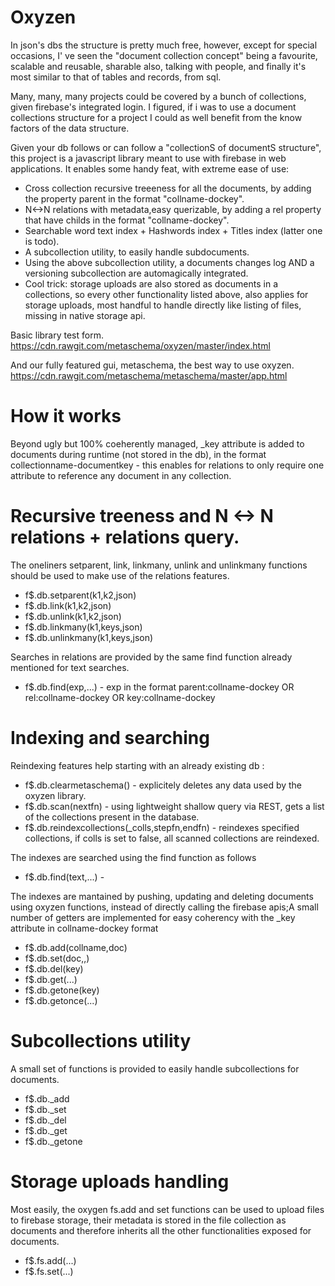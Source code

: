 # Oxyzen

In json's dbs the structure is pretty much free, however,  except for special occasions, I' ve seen the "document collection concept" being a favourite, scalable and reusable, sharable also, talking with people, and finally it's most similar to that of tables and records, from sql.

Many, many, many projects could be covered by a bunch of collections, given firebase's integrated login.
I figured, if i was to use a document collections structure for a project I could as well benefit from the know factors of the data structure.

Given your db follows or can follow a "collectionS of documentS structure", this project is a javascript library meant to use with firebase in web applications. It enables some handy feat, with extreme ease of use:

- Cross collection recursive treeeness for all the documents, by adding the property parent in the format "collname-dockey".
- N<->N relations with metadata,easy querizable, by adding a rel property that have childs in the format  "collname-dockey".
- Searchable word text index + Hashwords index + Titles index (latter one is todo).
- A subcollection utility, to easily handle subdocuments.
- Using the above subcollection utility, a documents changes log AND a versioning subcollection are automagically integrated.
- Cool trick: storage uploads are also stored as documents in a collections, so every other functionality listed above, also applies for storage uploads, most handful to handle directly like listing of files, missing in native storage api.

Basic library test form.
https://cdn.rawgit.com/metaschema/oxyzen/master/index.html 

And our fully featured gui, metaschema, the best way to use oxyzen.
https://cdn.rawgit.com/metaschema/metaschema/master/app.html


# How it works
Beyond ugly but 100% coeherently managed, _key attribute is added to documents during runtime (not stored in the db), in the format collectionname-documentkey - this enables for relations to only require one attribute to reference any document in any collection.

# Recursive treeness and N <-> N relations + relations query.
The oneliners setparent, link, linkmany, unlink and unlinkmany functions should be used to make use of the relations features.

- f$.db.setparent(k1,k2,json)
- f$.db.link(k1,k2,json)
- f$.db.unlink(k1,k2,json)
- f$.db.linkmany(k1,keys,json)
- f$.db.unlinkmany(k1,keys,json)

Searches in relations are provided by the same find function already mentioned for text searches.

- f$.db.find(exp,...) - exp in the format parent:collname-dockey OR rel:collname-dockey OR  key:collname-dockey

# Indexing and searching
Reindexing features help starting with an already existing db :
 
- f$.db.clearmetaschema() - explicitely deletes any data used by the oxyzen library.
- f$.db.scan(nextfn) - using lightweight shallow query via REST, gets a list of the collections present in the database.
- f$.db.reindexcollections(_colls,stepfn,endfn) - reindexes specified collections, if colls is set to false, all scanned collections are reindexed.

The indexes are searched using the find function as follows

- f$.db.find(text,...) - 

The indexes are mantained by pushing, updating and deleting documents using oxyzen functions, instead of directly calling the firebase apis;A small number of getters are implemented for easy coherency with the _key attribute in collname-dockey format

- f$.db.add(collname,doc)
- f$.db.set(doc,,)
- f$.db.del(key)
- f$.db.get(...)
- f$.db.getone(key)
- f$.db.getonce(...)

# Subcollections utility
A small set of functions is provided to easily handle subcollections for documents.

- f$.db._add
- f$.db._set
- f$.db._del
- f$.db._get
- f$.db._getone

# Storage uploads handling
Most easily, the oxygen fs.add and set functions can be used to upload files to firebase storage, their metadata is stored in the file collection as documents and therefore inherits all the other functionalities exposed for documents.

- f$.fs.add(...)
- f$.fs.set(...)

